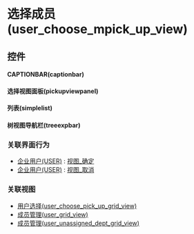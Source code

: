 # 选择成员(user_choose_mpick_up_view)  <!-- {docsify-ignore-all} -->



## 控件
#### CAPTIONBAR(captionbar)
#### 选择视图面板(pickupviewpanel)
#### 列表(simplelist)
#### 树视图导航栏(treeexpbar)


### 关联界面行为
  * [企业用户(USER)](module/Base/user) : [视图_确定](module/Base/user#界面行为)
  * [企业用户(USER)](module/Base/user) : [视图_取消](module/Base/user#界面行为)

### 关联视图
  * [用户选择(user_choose_pick_up_grid_view)](app/view/user_choose_pick_up_grid_view)
  * [成员管理(user_grid_view)](app/view/user_grid_view)
  * [成员管理(user_unassigned_dept_grid_view)](app/view/user_unassigned_dept_grid_view)

<script>
 const { createApp } = Vue
  createApp({
    data() {
      return {

      }
    }
  }).use(ElementPlus).mount('#app')
</script>